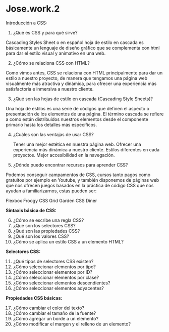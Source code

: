 # Jose.work.2

Introducción a CSS:

1. ¿Qué es CSS y para qué sirve? 

Cascading Styles Sheet o en español hoja de estilo en cascada es básicamente un
lenguaje de diseño gráfico que se complementa con html
para dar el estilo visual y animativo en una web.

2. ¿Cómo se relaciona CSS con HTML?

Como vimos antes, CSS se relaciona con HTML principalmente
para dar un estilo a nuestro proyecto, de manera que tengamos una
página web visualmente más atractiva y dinámica, para ofrecer
una experiencia más satisfactoria e inmersiva a nuestro cliente.

3. ¿Qué son las hojas de estilo en cascada (Cascading Style Sheets)?

Una hoja de estilos es una serie de códigos que definen
el aspecto o presentación de los elementos de una página.
El término cascada se refiere a como están distribuidos nuestros elementos
desde el componente primario hasta los detalles más específicos.

4. ¿Cuáles son las ventajas de usar CSS?

   Tener una mejor estética en nuestra página web.
   Ofrecer una experiencia más dinámica a nuestro cliente.
   Estilos diferentes en cada proyectos.
   Mejor accesibilidad en la navegación.

5. ¿Dónde puedo encontrar recursos para aprender CSS?

Podemos conseguir campamentos de CSS, cursos tanto pagos como gratuitos por ejemplo en Youtube, y también
disponemos de páginas web que nos ofrecen juegos basados en la práctica de código CSS
que nos ayudan a familiarizarnos, estas pueden ser:

   Flexbox Froogy
   CSS Grid Garden
   CSS Diner

**Sintaxis básica de CSS:**

6. ¿Cómo se escribe una regla CSS?
7. ¿Qué son los selectores CSS?
8. ¿Qué son las propiedades CSS?
9. ¿Qué son los valores CSS?
10. ¿Cómo se aplica un estilo CSS a un elemento HTML?

**Selectores CSS:**

11. ¿Qué tipos de selectores CSS existen?
12. ¿Cómo seleccionar elementos por tipo?
13. ¿Cómo seleccionar elementos por ID?
14. ¿Cómo seleccionar elementos por clase?
15. ¿Cómo seleccionar elementos descendientes?
16. ¿Cómo seleccionar elementos adyacentes?

**Propiedades CSS básicas:**

17. ¿Cómo cambiar el color del texto?
18. ¿Cómo cambiar el tamaño de la fuente?
19. ¿Cómo agregar un borde a un elemento?
20. ¿Cómo modificar el margen y el relleno de un elemento?
